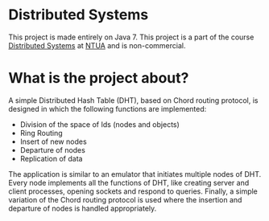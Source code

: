 # Distributed Systems
This project is made entirely on Java 7.
This project is a part of the course [Distributed Systems] at [NTUA] and is non-commercial.

# What is the project about?
A simple Distributed Hash Table (DHT), based on Chord routing protocol, is designed in which the following functions are implemented:
   - Division of the space of Ids (nodes and objects)
  - Ring Routing 
  - Insert of new nodes
  - Departure of nodes
  - Replication of data

The application is similar to an emulator that initiates multiple nodes of DHT. Every node implements all the functions of DHT, like creating server and client processes, opening sockets and respond to queries. Finally, a simple variation of the Chord routing protocol is used where the insertion and departure of nodes is handled appropriately.

[//]: # (These are reference links used in the body of this note and get stripped out when the markdown processor does its job. There is no need to format nicely because it shouldn't be seen. Thanks SO - http://stackoverflow.com/questions/4823468/store-comments-in-markdown-syntax)
[NTUA]: <https://www.ntua.gr/el/> 
[Distributed Systems]:<http://www.cslab.ntua.gr/courses/distrib/> 
